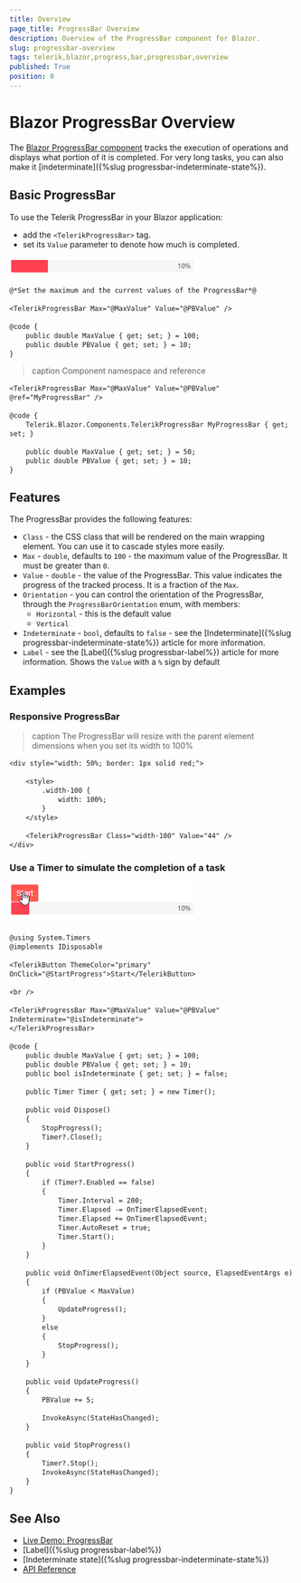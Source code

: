 ```yaml
---
title: Overview
page_title: ProgressBar Overview
description: Overview of the ProgressBar component for Blazor.
slug: progressbar-overview
tags: telerik,blazor,progress,bar,progressbar,overview
published: True
position: 0
---
```


# Blazor ProgressBar Overview

The <a href = "https://www.telerik.com/blazor-ui/progressbar" target = "_blank">Blazor ProgressBar component</a> tracks the execution of operations and displays what portion of it is completed. For very long tasks, you can also make it [indeterminate]({%slug progressbar-indeterminate-state%}).


## Basic ProgressBar

To use the Telerik ProgressBar in your Blazor application:
* add the `<TelerikProgressBar>` tag.
* set its `Value` parameter to denote how much is completed.

![progress-bar basic example](images/progress-bar-basic-example.png)

````CSHTML
@*Set the maximum and the current values of the ProgressBar*@

<TelerikProgressBar Max="@MaxValue" Value="@PBValue" />

@code {
    public double MaxValue { get; set; } = 100;
    public double PBValue { get; set; } = 10;
}
````


>caption Component namespace and reference

````CSHTML
<TelerikProgressBar Max="@MaxValue" Value="@PBValue" @ref="MyProgressBar" />

@code {
    Telerik.Blazor.Components.TelerikProgressBar MyProgressBar { get; set; }
    
    public double MaxValue { get; set; } = 50;
    public double PBValue { get; set; } = 10;
}
````

## Features

The ProgressBar provides the following features:

* `Class` - the CSS class that will be rendered on the main wrapping element. You can use it to cascade styles more easily.
* `Max` - `double`, defaults to `100` - the maximum value of the ProgressBar. It must be greater than `0`.
* `Value` - `double` - the value of the ProgressBar. This value indicates the progress of the tracked process. It is a fraction of the `Max`.
* `Orientation` - you can control the orientation of the ProgressBar, through the `ProgressBarOrientation` enum, with members:
    * `Horizontal` - this is the default value
    * `Vertical`
* `Indeterminate` - `bool`, defaults to `false` - see the [Indeterminate]({%slug progressbar-indeterminate-state%}) article for more information.
* `Label` - see the [Label]({%slug progressbar-label%}) article for more information. Shows the `Value` with a `%` sign by default

## Examples

### Responsive ProgressBar

>caption The ProgressBar will resize with the parent element dimensions when you set its width to 100%

````CSHTML
<div style="width: 50%; border: 1px solid red;">

    <style>
        .width-100 {
            width: 100%;
        }
    </style>

    <TelerikProgressBar Class="width-100" Value="44" />
</div>
````

### Use a Timer to simulate the completion of a task

![progress bar with timer example](images/progress-bar-timer-example.gif)

````CSHTML
@using System.Timers
@implements IDisposable

<TelerikButton ThemeColor="primary" OnClick="@StartProgress">Start</TelerikButton>

<br />

<TelerikProgressBar Max="@MaxValue" Value="@PBValue" Indeterminate="@isIndeterminate">
</TelerikProgressBar>

@code {
    public double MaxValue { get; set; } = 100;
    public double PBValue { get; set; } = 10;
    public bool isIndeterminate { get; set; } = false;

    public Timer Timer { get; set; } = new Timer();

    public void Dispose()
    {
        StopProgress();
        Timer?.Close();
    }

    public void StartProgress()
    {
        if (Timer?.Enabled == false)
        {
            Timer.Interval = 200;
            Timer.Elapsed -= OnTimerElapsedEvent;
            Timer.Elapsed += OnTimerElapsedEvent;
            Timer.AutoReset = true;
            Timer.Start();
        }
    }

    public void OnTimerElapsedEvent(Object source, ElapsedEventArgs e)
    {
        if (PBValue < MaxValue)
        {
            UpdateProgress();
        }
        else
        {
            StopProgress();
        }
    }

    public void UpdateProgress()
    {
        PBValue += 5;

        InvokeAsync(StateHasChanged);
    }

    public void StopProgress()
    {
        Timer?.Stop();
        InvokeAsync(StateHasChanged);
    }
}
````

## See Also

  * [Live Demo: ProgressBar](https://demos.telerik.com/blazor-ui/progressbar/overview)
  * [Label]({%slug progressbar-label%})
  * [Indeterminate state]({%slug progressbar-indeterminate-state%})
  * [API Reference](https://docs.telerik.com/blazor-ui/api/Telerik.Blazor.Components.TelerikProgressBar)
   
